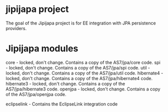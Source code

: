 jipijapa project
================
The goal of the Jipijapa project is for EE integration with JPA persistence providers.

Jipijapa modules
================

core - locked, don't change.  Contains a copy of the AS7/jpa/core code.
spi - locked, don't change.  Contains a copy of the AS7/jpa/spi code.
util - locked, don't change.  Contains a copy of the AS7/jpa/util code.
hibernate4  - locked, don't change.  Contains a copy of the AS7/jpa/hibernate4 code.
hibernate3  - locked, don't change.  Contains a copy of the AS7/jpa/hibernate3 code.
openjpa - locked, don't change.  Contains a copy of the AS7/jpa/openjpa code.

eclipselink - Contains the EclipseLink integration code
